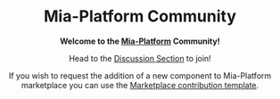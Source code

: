 <div align="center">

# Mia-Platform Community

**Welcome to the [Mia-Platform][mia-website] Community!**

Head to the [Discussion Section][mia-community] to join!

If you wish to request the addition of a new component to Mia-Platform marketplace you can use the [Marketplace contribution template][mia-marketplace-contribution].

</div>

[mia-website]: https://mia-platform.eu
[mia-community]: https://github.com/mia-platform/community/discussions
[mia-marketplace-contribution]: [https://github.com/mia-platform/community/issues/new?template=marketplace-contribution.md](https://github.com/mia-platform/community/issues/new?labels=marketplace&template=marketplace-contribution.md&title=Add+new+marketplace+item)
